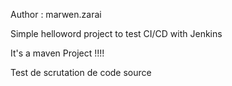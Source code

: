 Author : marwen.zarai

Simple helloword project to test CI/CD with Jenkins

It's a maven Project !!!!

Test de scrutation de code source
